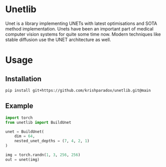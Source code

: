 # Unetlib
Unet is a library implementing UNETs with latest optimisations and SOTA method implementation. Unets have been an important part of medical computer vision systems for quite some time now. Modern techniques like stable diffusion use the UNET architecture as well.

# Usage

## Installation
`pip install git+https://github.com/krishparadox/unetlib.git@main`

## Example
```python
import torch
from unetlib import BuildUnet

unet = BuildUnet(
    dim = 64,
    nested_unet_depths = (7, 4, 2, 1)
)

img = torch.randn(1, 3, 256, 256)
out = unet(img)
```
